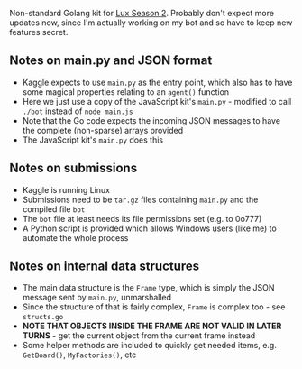 Non-standard Golang kit for [Lux Season 2](https://github.com/Lux-AI-Challenge/Lux-Design-S2). Probably don't expect more updates now, since I'm actually working on my bot and so have to keep new features secret.

## Notes on main.py and JSON format

* Kaggle expects to use `main.py` as the entry point, which also has to have some magical properties relating to an `agent()` function
* Here we just use a copy of the JavaScript kit's `main.py` - modified to call `./bot` instead of `node main.js`
* Note that the Go code expects the incoming JSON messages to have the complete (non-sparse) arrays provided
* The JavaScript kit's `main.py` does this

## Notes on submissions

* Kaggle is running Linux
* Submissions need to be `tar.gz` files containing `main.py` and the compiled file `bot`
* The `bot` file at least needs its file permissions set (e.g. to 0o777)
* A Python script is provided which allows Windows users (like me) to automate the whole process

## Notes on internal data structures

* The main data structure is the `Frame` type, which is simply the JSON message sent by `main.py`, unmarshalled
* Since the structure of that is fairly complex, `Frame` is complex too - see `structs.go`
* **NOTE THAT OBJECTS INSIDE THE FRAME ARE NOT VALID IN LATER TURNS** - get the current object from the current frame instead
* Some helper methods are included to quickly get needed items, e.g. `GetBoard()`, `MyFactories()`, etc
